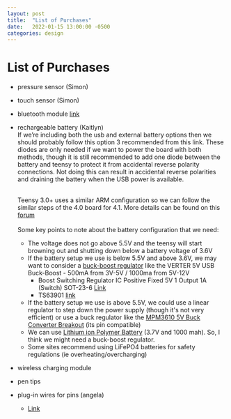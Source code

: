 ```yaml
---
layout: post
title:  "List of Purchases"
date:   2022-01-15 13:00:00 -0500
categories: design
---
```

# List of Purchases
- pressure sensor (Simon)
- touch sensor (Simon)
- bluetooth module [link](https://www.amazon.ca/DSD-TECH-Wireless-Bluetooth-Transceiver/dp/B01FCQZ8VW/ref=sr_1_2_sspa?crid=1C07SB70WGVGG&keywords=Bluetooth+Transceiver+Module+HC-06&qid=1642629707&sprefix=bluetooth+transceiver+module+hc-06%2Caps%2C47&sr=8-2-spons&psc=1&spLa=ZW5jcnlwdGVkUXVhbGlmaWVyPUEyNjlGWkpNTU9KOEtaJmVuY3J5cHRlZElkPUEwNTM2ODE3MTRHUERSTkFJMkRNJmVuY3J5cHRlZEFkSWQ9QTA3NzY1NjYzVlBLWFNXRDVHVEtFJndpZGdldE5hbWU9c3BfYXRmJmFjdGlvbj1jbGlja1JlZGlyZWN0JmRvTm90TG9nQ2xpY2s9dHJ1ZQ==)
- rechargeable battery (Kaitlyn)
  <br> If we’re including both the usb and external battery options then we should probably follow this option 3 recommended from this link. These diodes are only needed if we want to power the board with both methods, though it is still recommended to add one diode between the battery and teensy to protect it from accidental reverse polarity connections. Not doing this can result in accidental reverse polarities and draining the battery when the USB power is available. <br>

  <br> Teensy 3.0+ uses a similar ARM configuration so we can follow the similar steps of the 4.0 board for 4.1. More details can be found on this [forum](https://forum.pjrc.com/threads/66954-supply-battery-teensy-4-0-how-do-it)  <br>
  <br> Some key points to note about the battery configuration that we need:
  - The voltage does not go above 5.5V and the teensy will start browning out and shutting down below a battery voltage of 3.6V
  - If the battery setup we use is below 5.5V and above 3.6V, we may want to consider a [buck-boost regulator](https://www.adafruit.com/product/2190) like the VERTER 5V USB Buck-Boost - 500mA from 3V-5V / 1000ma from 5V-12V
    - Boost Switching Regulator IC Positive Fixed 5V 1 Output 1A (Switch) SOT-23-6 [Link](https://www.digikey.ca/en/products/detail/ams/AS1325-BSTT-50/2333567)
    - TS63901 [link](https://www.ti.com/product/TPS63901)
  - If the battery setup we use is above 5.5V, we could use a linear regulator to step down the power supply (though it's not very efficient) or use a buck regulator like the [MPM3610 5V Buck Converter Breakout](https://www.adafruit.com/product/4739) (its pin compatible)
  - We can use [Lithium ion Polymer Battery](https://www.amazon.ca/EEMB-2000mAh-Battery-Rechargeable-Connector/dp/B08214DJLJ/ref=sr_1_17?crid=TFVC3C4EPHWE&keywords=lipo+1000mah+battery&qid=1643086072&sprefix=lipo+1000+mah+bettery%2Caps%2C46&sr=8-17) (3.7V and 1000 mah). So, I think we might need a buck-boost regulator.
  - Some sites recommend using LiFePO4 batteries for safety regulations (ie overheating/overcharging) 
- wireless charging module
- pen tips 
- plug-in wires for pins (angela)
  - [Link](https://www.amazon.ca/Breadboard-Bestlus-Exclusives-Arduino-Raspberry/dp/B09H2YV7NF/ref=sr_1_5?crid=22D9CAQVZ0WUW&keywords=arduino%2Bwire%2Bfemale&qid=1642645703&s=hi&sprefix=arduino%2Bwires%2Bfemale%2B%2Ctools%2C74&sr=1-5&th=1)
